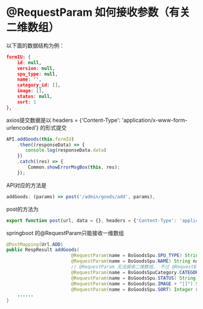# @RequestParam 如何接收参数（有关二维数组）

以下面的数据结构为例：

```json
formIU: {
    id: null,
    version: null,
    spu_type: null,
    name: '',
    category_id: [],
    image: [],
    status: null,
    sort: 1
},
```



axios提交数据是以 headers = {'Content-Type': 'application/x-www-form-urlencoded'} 的形式提交

```javascript
API.addGoods(this.formIU)
    .then((responseData) => {
       console.log(responseData.data)
    })
    .catch((res) => {
        Common.showErrorMsgBox(this, res);
    });
```

API对应的方法是

```javascript
addGoods: (params) => post('/admin/goods/add', params),
```

post的方法为

```javascript
export function post(url, data = {}, headers = {'Content-Type': 'application/x-www-form-urlencoded'}){...}
```

springboot 的@RequestParam只能接收一维数组



```java
@PostMapping(Url.ADD)
public RespResult addGoods(
                        @RequestParam(name = BsGoodsSpu.SPU_TYPE) String spuType,
                        @RequestParam(name = BsGoodsSpu.NAME) String name,
                        // @RequestParam 无法接收二维数组， 不过 @RequestBody 可以接收二维数组
                        @RequestParam(name = BsGoodsSpuCategory.CATEGORY_ID + "[]", required = false) String[] categoryIds,
                        @RequestParam(name = BsGoodsSpu.STATUS) String status,
                        @RequestParam(name = BsGoodsSpu.IMAGE + "[]") String[] image,
                        @RequestParam(name = BsGoodsSpu.SORT) Integer sort) {
    ......
}
```